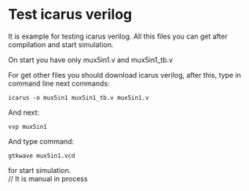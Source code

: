 # Test icarus verilog
It is example for testing icarus verilog. 
All this files you can get after compilation and start simulation.

On start you have only mux5in1.v and mux5in1_tb.v

For get other files you should download icarus verilog, after this, type in command line next commands:

	icarus -o mux5in1 mux5in1_tb.v mux5in1.v

And next:

	vvp mux5in1

And  type command:
	
	gtkwave mux5in1.vcd
	
for start simulation.	
// It is manual in process
